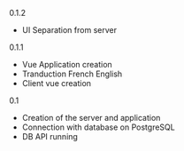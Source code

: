 0.1.2
  - UI Separation from server

0.1.1
  - Vue Application creation
  - Tranduction French English
  - Client vue creation

0.1
  - Creation of the server and application
  - Connection with database on PostgreSQL
  - DB API running